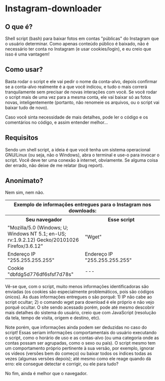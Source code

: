 # Instagram-downloader
## O que é?
Shell script (bash) para baixar fotos em contas "públicas" do Instagram que o usuário determinar. Como apenas conteúdo público é baixado, não é necessário ter conta no Instagram (e usar cookies/login), e eu creio que isso é uma vantagem!

## Como usar?
Basta rodar o script e ele vai pedir o nome da conta-alvo, depois confirmar se a conta-alvo realmente é a que você indicou, e tudo o mais correrá tranquilamente sem precisar de novas interações com você. Se você rodar o script mais de uma vez para a mesma conta, ele vai baixar só as fotos novas, inteligentemente (portanto, não renomeie os arquivos, ou o script vai baixar tudo de novo).

Caso você sinta necessidade de mais detalhes, pode ler o código e os comentários no código, e assim entender melhor...

## Requisitos
Sendo um shell script, a ideia é que você tenha um sistema operacional GNU/Linux (ou seja, não o Windows), abra o terminal e use-o para invocar o script. Você deve ter uma conexão à internet, obviamente. Se alguma coisa der errado, não deixe de me relatar (bug report).

## Anonimato?
Nem sim, nem não.

<table>
<tr>
<th colspan="2">Exemplo de informações entregues para o Instagram nos downloads:</th>
</tr>
<tr>
<th width="50%">Seu navegador</th>
<th width="50%">Esse script</th>
</tr>
<tr>
<td>"Mozilla/5.0 (Windows; U; Windows NT 5.1; en-US; rv:1.9.2.12) Gecko/20101026 Firefox/3.6.12"</td>
<td>"Wget"</td>
</tr>
<tr>
<td>Endereço IP "255.255.255.255"</td>
<td>Endereço IP "255.255.255.255"</td>
</tr>
<tr>
<td>Cookie "dbfdg5d776df6sfsf7d78s"</td>
<td>---</td>
</tr>
</table>

Vê-se que, com o script, muito menos informações identificadoras são enviadas (os cookies são especialmente problemáticos, pois são códigos únicos). As duas informações entregues o são porquê: 1) IP não cabe ao script ocultar; 2) o comando wget para download é ele próprio e não vejo porquê ocultar. O site sendo acessado porém, pode até mesmo descobrir mais detalhes do sistema do usuário, creio que com JavaScript (resolução da tela, tempo de visita, origem e destino, etc).

Note porém, que informações ainda podem ser deduzidas no caso do script! Essas seriam informações comportamentais do usuário executando o script, como o horário de uso e as contas-alvo (ou uma categoria onde as contas possam ser agrupadas, como o sexo ou país). O script mesmo tem um comportamento próprio pertinente à sua versão, por exemplo, ignorar os vídeos (versões bem do começo) ou baixar todos os índices todas as vezes (algumas versões depois); até mesmo como ele reage quando dá erro: ele consegue detectar e corrigir, ou ele para tudo?

No fim, ainda é melhor que o navegador.
